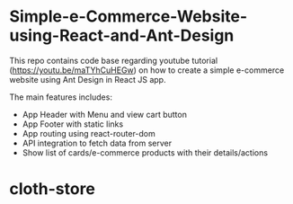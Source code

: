 # Simple-e-Commerce-Website-using-React-and-Ant-Design
This repo contains code base regarding youtube tutorial (https://youtu.be/maTYhCuHEGw) on how to create a simple e-commerce website using Ant Design in React JS app.

The main features includes:
- App Header with Menu and view cart button 
- App Footer with static links
- App routing using react-router-dom
- API integration to fetch data from server
- Show list of cards/e-commerce products with their details/actions

# cloth-store
